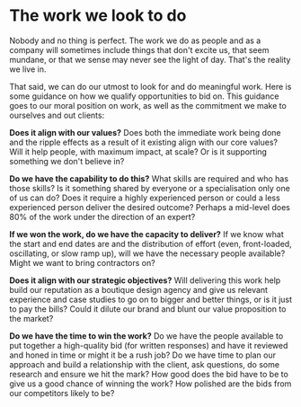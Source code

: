 # The work we look to do

Nobody and no thing is perfect. The work we do as people and as a company will sometimes include things that don't excite us, that seem mundane, or that we sense may never see the light of day. That's the reality we live in.

That said, we can do our utmost to look for and do meaningful work. Here is some guidance on how we qualify opportunities to bid on. This guidance goes to our moral position on work, as well as the commitment we make to ourselves and out clients:

__Does it align with our values?__ Does both the immediate work being done and the ripple effects as a result of it existing align with our core values? Will it help people, with maximum impact, at scale? Or is it supporting something we don't believe in?

__Do we have the capability to do this?__ What skills are required and who has those skills? Is it something shared by everyone or a specialisation only one of us can do? Does it require a highly experienced person or could a less experienced person deliver the desired outcome? Perhaps a mid-level does 80% of the work under the direction of an expert?

__If we won the work, do we have the capacity to deliver?__ If we know what the start and end dates are and the distribution of effort (even, front-loaded, oscillating, or slow ramp up), will we have the necessary people available? Might we want to bring contractors on?

__Does it align with our strategic objectives?__ Will delivering this work help build our reputation as a boutique design agency and give us relevant experience and case studies to go on to bigger and better things, or is it just to pay the bills? Could it dilute our brand and blunt our value proposition to the market?

__Do we have the time to win the work?__ Do we have the people available to put together a high-quality bid (for written responses) and have it reviewed and honed in time or might it be a rush job? Do we have time to plan our approach and build a relationship with the client, ask questions, do some research and ensure we hit the mark? How good does the bid have to be to give us a good chance of winning the work? How polished are the bids from our competitors likely to be?
